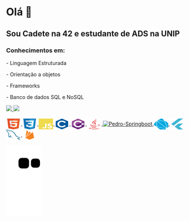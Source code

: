 # Olá 👋
## Sou Cadete na 42 e estudante de ADS na UNIP
### Conhecimentos em:
<p>- Linguagem Estruturada</p>
<p>- Orientação a objetos</p>
<p>- Frameworks</p>
<p>- Banco de dados SQL e NoSQL</p>
 
   <div align="left">
  <a href="https://github.com/prezadopedro">
   
 
  <img height="180em" src="https://github-readme-stats.vercel.app/api?username=prezadopedro&show_icons=true&theme=dracula&include_all_commits=true&count_private=true"/>

  
   <img height="180em" src="https://github-readme-stats.vercel.app/api/top-langs/?username=prezadopedro&layout=compact&langs_count=7&theme=dracula"/>
</div>

<div style="display: inline_block"><br>
  <img align="center" alt="Pedro-HTML" height="30" width="40" src="https://raw.githubusercontent.com/devicons/devicon/master/icons/html5/html5-original.svg">
  <img align="center" alt="Pedro-CSS" height="30" width="40" src="https://raw.githubusercontent.com/devicons/devicon/master/icons/css3/css3-original.svg">
  <img align="center" alt="Pedro-Js" height="30" width="40" src="https://raw.githubusercontent.com/devicons/devicon/master/icons/javascript/javascript-plain.svg">
  <img align="center" alt="Pedro-C" height="30" width="40" src="https://raw.githubusercontent.com/devicons/devicon/master/icons/c/c-plain.svg">
  <img align="center" alt="Pedro-Csharp" height="30" width="40" src="https://raw.githubusercontent.com/devicons/devicon/master/icons/csharp/csharp-original.svg">
  <img align="center" alt="Pedro-Java" height="30" width="40" src="https://raw.githubusercontent.com/devicons/devicon/master/icons/java/java-plain.svg">
  <img align="center" alt="Pedro-Springboot" height="30" width="32" src="https://devkico.itexto.com.br/wp-content/uploads/2014/08/spring-boot-project-logo-300x270.png">
  <img align="center" alt="Pedro-Dart" height="30" width="40" src="https://raw.githubusercontent.com/devicons/devicon/master/icons/dart/dart-plain.svg">
  <img align="center" alt="Pedro-Flutter" height="30" width="40" src="https://raw.githubusercontent.com/devicons/devicon/master/icons/flutter/flutter-plain.svg">
  <img align="center" alt="Pedro-Mysql" height="30" width="40" src="https://raw.githubusercontent.com/devicons/devicon/master/icons/mysql/mysql-plain.svg">
  <img align="center" alt="Pedro-Mysql" height="30" width="40" src="https://raw.githubusercontent.com/devicons/devicon/master/icons/firebase/firebase-plain.svg">

 ![Snake animation](https://github.com/rafaballerini/rafaballerini/blob/output/github-contribution-grid-snake.svg)
 </div>

